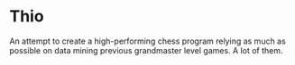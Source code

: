 # Thio

An attempt to create a high-performing chess program relying as much as possible on data mining previous grandmaster level games.  A lot of them.
